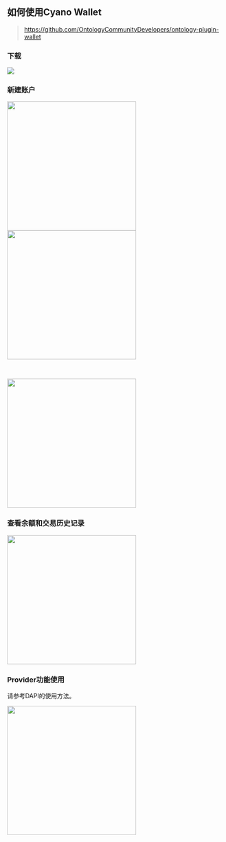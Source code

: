 ## 如何使用Cyano Wallet

> https://github.com/OntologyCommunityDevelopers/ontology-plugin-wallet

### 下载


<p>
  <img  src="https://raw.githubusercontent.com/ontio-community/bounty-program-report/master/chrome-plugin/cayno-wallet/img/OEP/Dapi/OntologyWebWallet.png">
</p>

### 新建账户

<p>
  <img width="300px" src="https://raw.githubusercontent.com/ontio-community/bounty-program-report/master/chrome-plugin/cayno-wallet/img/OEP/Dapi/OntologyWebWallet2.png">
  <img width="300px" src="https://raw.githubusercontent.com/ontio-community/bounty-program-report/master/chrome-plugin/cayno-wallet/img/OEP/Dapi/OntologyWebWallet3.png">
</p>

<br>

<p>
  <img width="300px" src="https://raw.githubusercontent.com/ontio-community/bounty-program-report/master/chrome-plugin/cayno-wallet/img/OEP/Dapi/OntologyWebWallet4.png">
</p>

### 查看余额和交易历史记录

<p>
  <img width="300px" src="https://raw.githubusercontent.com/ontio-community/bounty-program-report/master/chrome-plugin/cayno-wallet/img/OEP/Dapi/OntologyWebWallet5.png">
</p>

### Provider功能使用

请参考DAPI的使用方法。

<p>
  <img width="300px" src="https://s1.ax1x.com/2018/09/03/Pz5JO0.png">
</p>